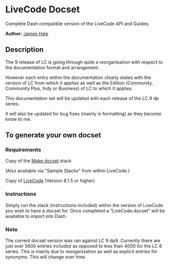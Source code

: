 
LiveCode Docset
=======================


Complete Dash compatible version of the LiveCode API and Guides.

**Author:** [James Hale](https://github.com/jameshale)

## Description
The 9 release of LC is going through quite a reorganisation with respect to the documentation format and arrangement. 

However each entry within the 
documentation clearly states with the version of LC from which it applies as well as the Edition (Community, Community Plus, Indy or Business) of LC to which it applies. 

This documentation set will be updated with each release of the LC 9 dp series.

It will also be updated for bug fixes (mainly in formatting) as they become know to me.


## To generate your own docset

### Requirements


Copy of the [Make docset](http://livecodeshare.runrev.com/stack/845/Make-DocSet) stack

(Also available via "Sample Stacks" from within LiveCode.)

Copy of [LiveCode](http://downloads.livecode.com/livecode/) (Version 8.1.5 or higher)



### Instructions
Simply run the stack (instructions included) within the version of LiveCode you wish to have a docset for. Once completed a "LiveCode.docset" will be available to import into Dash.

### Note
The current docset version was ran against LC 9 dp9. Currently there are just over 5600 entries included as opposed to less than 4000 for the LC 8 series.  This is mainly due to reorganization as well as explicit entries for synonyms. This will change over time.